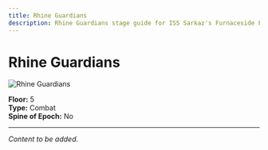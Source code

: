 ```yaml
---
title: Rhine Guardians
description: Rhine Guardians stage guide for IS5 Sarkaz's Furnaceside Fables
---
```


# Rhine Guardians

<img src="/stages/rhine-guardians.png" alt="Rhine Guardians" />

**Floor:** 5  
**Type:** Combat  
**Spine of Epoch:** No  

---

*Content to be added.*

